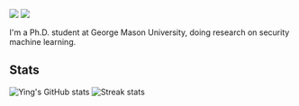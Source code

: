 [![](https://img.shields.io/badge/🌐website-gray?&style=for-the-badge)](http://meng2010.github.io/)
[![](https://img.shields.io/badge/googlescholar-%234285F4.svg?&style=for-the-badge&logo=google-scholar&logoColor=white)](https://scholar.google.com/citations?user=nn2pHGcAAAAJ&hl=en)

I'm a Ph.D. student at George Mason University, doing research on security machine learning.


<div>
<a><h2>Stats</h2></a>
</div>

![Ying's GitHub stats](https://github-readme-stats.vercel.app/api?username=meng2010&show_icons=true&theme=transparent)
![Streak stats](https://github-readme-streak-stats.herokuapp.com/?user=meng2010&theme=transparent)

<!--
<div>
    <a href="https://github-readme-stats.vercel.app">
        <img width="49%" alt="Stats" src="https://github-readme-stats.vercel.app/api?&count_private=true&include_all_commits=true&username=meng2010&theme=transparent&custom_title=GitHub+Stats&hide_border=true"/>
    </a>
    <a href="https://github-readme-streak-stats.herokuapp.com">
        <img width="49%" alt="Streak Stats" src="https://github-readme-streak-stats.herokuapp.com/?user=meng2010&theme=transparent&hide_border=true"/>
    </a>
</div>
-->

<!--
</br>
<div>
    <a><h2>Trophies</h2></a>
    <a href="https://github.com/meng2010/github-profile-trophy">
        <img width="98%" alt="Trophy" src="https://github-profile-trophy.vercel.app/?username=meng2010&row=1&theme=onedark&no-frame=true"/>
</div>
-->

<!-- Vistiors: ![Visitor Count](https://profile-counter.glitch.me/meng2010/count.svg) -->

<!--
<a href="https://github.com/meng2010/lustre">
  <img align="center" src="https://github-readme-stats.vercel.app/api/pin/?username=meng2010&repo=lustre&theme=chartreuse-dark" />
</a>
<a href="https://github.com/softsys4ai/athena">
  <img align="center" src="https://github-readme-stats.vercel.app/api/pin/?username=softsys4ai&repo=athena&theme=chartreuse-dark" />
</a>
<a href="https://github.com/csce585-mlsystems/project-athena">
  <img align="center" src="https://github-readme-stats.vercel.app/api/pin/?username=csce585-mlsystems&repo=project-athena&theme=chartreuse-dark" />
</a>
-->
